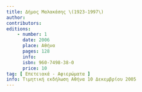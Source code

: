 ```yaml
---
title: Δήμος Μαλακάσης \(1923-1997\)
author: 
contributors: 
editions: 
    - number: 1
      date: 2006
      place: Αθήνα
      pages: 128
      info: 
      isbn: 960-7498-38-0
      price: 10
tag: [ Επετειακά - Αφιερώματα ]
info: Τιμητική εκδήλωση Αθήνα 10 Δεκεμβρίου 2005
---
```

